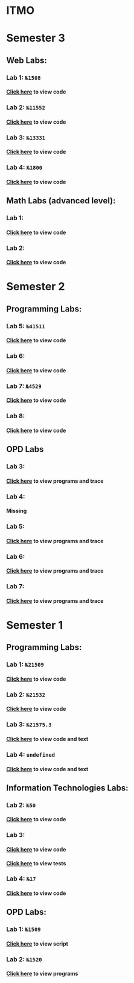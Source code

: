 # ITMO

# Semester 3

## Web Labs:

### Lab 1: `№1508`
#### [Click here](https://github.com/Mrjoulin/ITMOLabs/blob/master/semester_3/WebLabs/Lab1) to view code

### Lab 2: `№11552`
#### [Click here](https://github.com/Mrjoulin/ITMOLabs/blob/master/semester_3/WebLabs/Lab2) to view code

### Lab 3: `№13331`
#### [Click here](https://github.com/Mrjoulin/ITMOLabs/blob/master/semester_3/WebLabs/Lab3) to view code

### Lab 4: `№1800`
#### [Click here](https://github.com/Mrjoulin/ITMOLabs/blob/master/semester_3/WebLabs/Lab4) to view code

## Math Labs (advanced level):

### Lab 1:
#### [Click here](https://github.com/Mrjoulin/ITMOLabs/blob/master/semester_3/Math/Lab1) to view code

### Lab 2:
#### [Click here](https://github.com/Mrjoulin/ITMOLabs/blob/master/semester_3/Math/Lab2) to view code

# Semester 2

## Programming Labs:

### Lab 5: `№41511`
#### [Click here](https://github.com/Mrjoulin/ITMOLabs/blob/master/semester_2/ProgLabs/Lab05) to view code

### Lab 6:
#### [Click here](https://github.com/Mrjoulin/ITMOLabs/blob/master/semester_2/ProgLabs/Lab06) to view code

### Lab 7: `№4529`
#### [Click here](https://github.com/Mrjoulin/ITMOLabs/blob/master/semester_2/ProgLabs/Lab07) to view code

### Lab 8:
#### [Click here](https://github.com/Mrjoulin/ITMOLabs/blob/master/semester_2/ProgLabs/Lab08) to view code

## OPD Labs

### Lab 3:
#### [Click here](https://github.com/Mrjoulin/ITMOLabs/blob/master/semester_2/OPDLabs/Lab03/) to view programs and trace

### Lab 4: 
#### Missing

### Lab 5:
#### [Click here](https://github.com/Mrjoulin/ITMOLabs/blob/master/semester_2/OPDLabs/Lab05/) to view programs and trace

### Lab 6:
#### [Click here](https://github.com/Mrjoulin/ITMOLabs/blob/master/semester_2/OPDLabs/Lab06/) to view programs and trace

### Lab 7:
#### [Click here](https://github.com/Mrjoulin/ITMOLabs/blob/master/semester_2/OPDLabs/Lab07/) to view programs and trace


# Semester 1

## Programming Labs:

### Lab 1: `№21509`
#### [Click here](https://github.com/Mrjoulin/ITMOLabs/blob/master/semester_1/ProgLabs/Lab01/Lab01.java) to view code
### Lab 2: `№21532`
#### [Click here](https://github.com/Mrjoulin/ITMOLabs/blob/master/semester_1/ProgLabs/Lab02/) to view code
### Lab 3: `№21575.3`
#### [Click here](https://github.com/Mrjoulin/ITMOLabs/blob/master/semester_1/ProgLabs/Lab03/) to view code and text
### Lab 4: `undefined`
#### [Click here](https://github.com/Mrjoulin/ITMOLabs/blob/master/semester_1/ProgLabs/Lab04/) to view code and text

## Information Technologies Labs:
### Lab 2: `№50`
#### [Click here](https://github.com/Mrjoulin/ITMOLabs/blob/master/semester_1/InformationLabs/HammingCode.f90) to view code

### Lab 3:
#### [Click here](https://github.com/Mrjoulin/ITMOLabs/blob/master/semester_1/InformationLabs/Lab03/Lab03.py) to view code
#### [Click here](https://github.com/Mrjoulin/ITMOLabs/blob/master/semester_1/InformationLabs/Lab03/Lab03Tests.py) to view tests

### Lab 4: `№17`
#### [Click here](https://github.com/Mrjoulin/ITMOLabs/blob/master/semester_1/InformationLabs/Lab04/) to view code

## OPD Labs:
### Lab 1: `№1509`
#### [Click here](https://github.com/Mrjoulin/ITMOLabs/blob/master/semester_1/OPDLabs/Lab01/Lab01.sh) to view script
### Lab 2: `№1520`
#### [Click here](https://github.com/Mrjoulin/ITMOLabs/blob/master/semester_1/OPDLabs/Lab02/) to view programs
